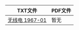 | TXT文件 | PDF文件 |
| ------- | ------- |
| [无线电 1967-01](T%20%E5%B7%A5%E4%B8%9A%E6%8A%80%E6%9C%AF/%E6%97%A0%E7%BA%BF%E7%94%B5%201966-1976%EF%BC%88%E4%B8%8D%E5%85%A8%EF%BC%89/1967/%E6%97%A0%E7%BA%BF%E7%94%B5%201967-01.txt) | 暂无 |
